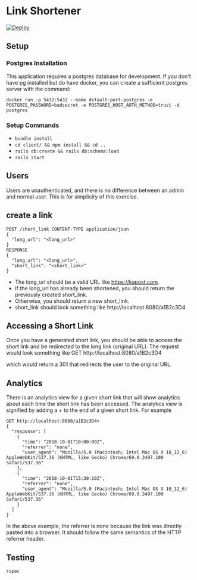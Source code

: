 # Link Shortener

[![Deploy](https://www.herokucdn.com/deploy/button.svg)](https://heroku.com/deploy?template=https://github.com/kapost/shortener-interview-base)

## Setup

### Postgres Installation
This application requires a postgres database for development. If you don't have pg installed
but do have docker, you can create a sufficient postgres server with the command:

```
docker run -p 5432:5432 --name default-port-postgres -e POSTGRES_PASSWORD=badsecret -e POSTGRES_HOST_AUTH_METHOD=trust -d postgres
```

### Setup Commands
- `bundle install`
- `cd client/ && npm install && cd ..`
- `rails db:create && rails db:schema:load`
- `rails start`

## Users
Users are unauthenticated, and there is no difference between an admin and normal user. This is for simplicity of this exercise.

## create a link
```
POST /short_link CONTENT-TYPE application/json
{
  "long_url": "<long_url>"
}
RESPONSE
{
  "long_url": "<long_url>",
  "short_link": "<short_link>"
}
```

- The long_url should be a valid URL like https://kapost.com.
- If the long_url has already been shortened, you should return the previously created
short_link.
- Otherwise, you should return a new short_link.
- short_link should look something like http://localhost:8080/a1B2c3D4

## Accessing a Short Link
Once you have a generated short link, you should be able to access the short link and
be redirected to the long link (original URL). The request would look something like
GET http://localhost:8080/a1B2c3D4

which would return a 301 that redirects the user to the original URL.


## Analytics
There is an analytics view for a given short link that will show
analytics about each time the short link has been accessed. The analytics view is
signified by adding a + to the end of a given short link. For example

```
GET http://localhost:8080/a1B2c3D4+
{
  "response": [
    {
      "time": "2018-10-01T10:00:00Z",
      "referrer": "none",
      "user_agent": "Mozilla/5.0 (Macintosh; Intel Mac OS X 10_12_6) AppleWebKit/537.36 (KHTML, like Gecko) Chrome/69.0.3497.100 Safari/537.36"
    },
    {
      "time": "2018-10-01T15:30:10Z",
      "referrer": "none",
      "user_agent": "Mozilla/5.0 (Macintosh; Intel Mac OS X 10_12_6) AppleWebKit/537.36 (KHTML, like Gecko) Chrome/69.0.3497.100 Safari/537.36"
    }
  ]
}
```

In the above example, the referrer is none because the link was directly pasted into a
browser. It should follow the same semantics of the HTTP referrer header.

## Testing

`rspec`
